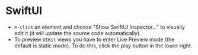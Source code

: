 # SwiftUI

- `⌘-click` an element and choose "Show SwiftUI Inspector..." to visually edit it (it will update the source code automatically).
- To preview `UIKit` views you have to enter Live Preview mode (the default is static mode). To do this, click the play button in the lower right.